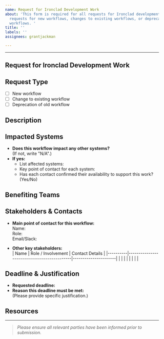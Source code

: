 ```yaml
---
name: Request for Ironclad Development Work
about: 'This form is required for all requests for Ironclad development including
  requests for new workflows, changes to existing workflows, or deprecation of unused
  workflows. '
title: ''
labels: ''
assignees: grantjackman

---
```


---
Request for Ironclad Development Work
---

## Request Type

<!-- Select one -->
- [ ] New workflow
- [ ] Change to existing workflow
- [ ] Deprecation of old workflow

## Description

<!-- Describe the request in full. Include the business need, background, and desired outcome. -->

## Impacted Systems

- **Does this workflow impact any other systems?**  
  (If not, write "N/A".)
- **If yes:**  
  - List affected systems:
  - Key point of contact for each system:
  - Has each contact confirmed their availability to support this work? (Yes/No)

## Benefiting Teams

<!-- Identify all teams that will benefit from this work. 
List team names. -->

## Stakeholders & Contacts

- **Main point of contact for this workflow:**  
  Name:  
  Role:  
  Email/Slack:  

- **Other key stakeholders:**  
  | Name     | Role / Involvement                          | Contact Details       |
  |----------|---------------------------------------------|----------------------|
  |          |                                             |                      |
  |          |                                             |                      |

<!-- Describe each stakeholder's role as it pertains to this work. -->

## Deadline & Justification

- **Requested deadline:**  
- **Reason this deadline must be met:**  
  (Please provide specific justification.)

## Resources
<!--Identify any resources and working documents (gdocs, gsheets, Vault projects, etc) associated with this request.-->
---

> *Please ensure all relevant parties have been informed prior to submission.*
